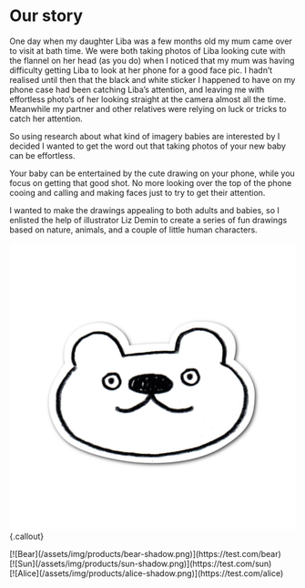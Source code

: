 # Our story

One day when my daughter Liba was a few months old my mum came over to visit at bath time. We were both taking photos of Liba looking cute with the flannel on her head (as you do) when I noticed that my mum was having difficulty getting Liba to look at her phone for a good face pic. I hadn’t realised until then that the black and white sticker I happened to have on my phone case had been catching Liba’s attention, and leaving me with effortless photo’s of her looking straight at the camera almost all the time. Meanwhile my partner and other relatives were relying on luck or tricks to catch her attention.

So using research about what kind of imagery babies are interested by I decided I wanted to get the word out that taking photos of your new baby can be effortless.

Your baby can be entertained by the cute drawing on your phone, while you focus on getting that good shot. No more looking over the top of the phone cooing and calling and making faces just to try to get their attention.

I wanted to make the drawings appealing to both adults and babies, so I enlisted the help of illustrator Liz Demin to create a series of fun drawings based on nature, animals, and a couple of little human characters.

[![Bear](/assets/img/products/bear-shadow.png)](https://test.com/bear){.callout}
<div class="3-md-up">
    [![Bear](/assets/img/products/bear-shadow.png)](https://test.com/bear)
</div>
<div class="3-md-up">
    [![Sun](/assets/img/products/sun-shadow.png)](https://test.com/sun)
</div>
<div class="3-md-up">
    [![Alice](/assets/img/products/alice-shadow.png)](https://test.com/alice)
</div>